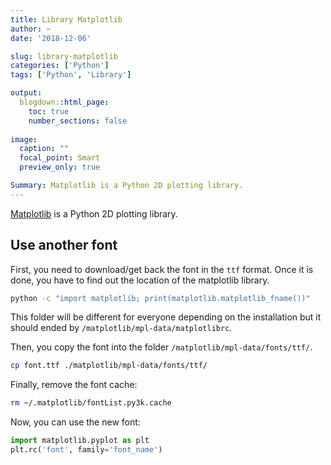 ```yaml
---
title: Library Matplotlib
author: ~
date: '2018-12-06'

slug: library-matplotlib
categories: ['Python']
tags: ['Python', 'Library']

output:
  blogdown::html_page:
    toc: true
    number_sections: false
    
image:
  caption: ""
  focal_point: Smart
  preview_only: true

Summary: Matplotlib is a Python 2D plotting library.
---
```


[Matplotlib](http://matplotlib.org) is a Python 2D plotting library.

## Use another font

First, you need to download/get back the font in the `ttf` format. Once it is done, you have to find out the location of the matplotlib library.

```bash
python -c "import matplotlib; print(matplotlib.matplotlib_fname())"
```

This folder will be different for everyone depending on the installation but it should ended by `/matplotlib/mpl-data/matplotlibrc`.

Then, you copy the font into the folder `/matplotlib/mpl-data/fonts/ttf/`.
```bash
cp font.ttf ./matplotlib/mpl-data/fonts/ttf/
```

Finally, remove the font cache:
```bash
rm ~/.matplotlib/fontList.py3k.cache
```

Now, you can use the new font:
```python
import matplotlib.pyplot as plt
plt.rc('font', family='font_name')
```

